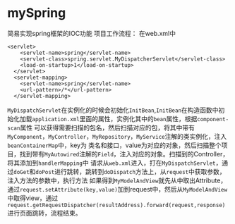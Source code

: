 # mySpring
简易实现spring框架的IOC功能
项目工作流程：
在web.xml中
```
<servlet>
    <servlet-name>spring</servlet-name>
    <servlet-class>spring.servlet.MyDispatcherServlet</servlet-class>
    <load-on-startup>1</load-on-startup>
  </servlet>
  <servlet-mapping>
    <servlet-name>spring</servlet-name>
    <url-pattern>/*</url-pattern>
  </servlet-mapping>
```

`MyDispatchServlet`在实例化的时候会初始化`InitBean`,`InitBean`在构造函数中初始化加载`application.xml`里面的属性，实例化其中的`bean`属性，根据`component-scan`属性
可以获得需要扫描的包名，然后扫描对应的包，将其中带有`MyComponent`，`MyController`，`MyRepository`，`MyService`注解的类实例化，注入`beanContainerMap`中，key为
类名和接口，value为对应的对象，然后扫描整个项目，找到带有`MyAutowired`注解的`Field`，注入对应的对象。扫描到的Controller，将其添加到`handlerMapping`中
请求从`web.xml`进入，打在`MyDispatchServlet`，通过`doGet`和`doPost`进行跳转，跳转到`doDispatch`方法上，从`request`中获取参数，注入方法的参数中，执行方法
如果得到`MyModelAndView`就先从中取出Attribute，通过`request.setAttribute(key,value)`加到request中，然后从`MyModelAndView`中取得view，通过`request.getRequestDispatcher(resultAddress).forward(request,response)`
进行页面跳转，流程结束。
